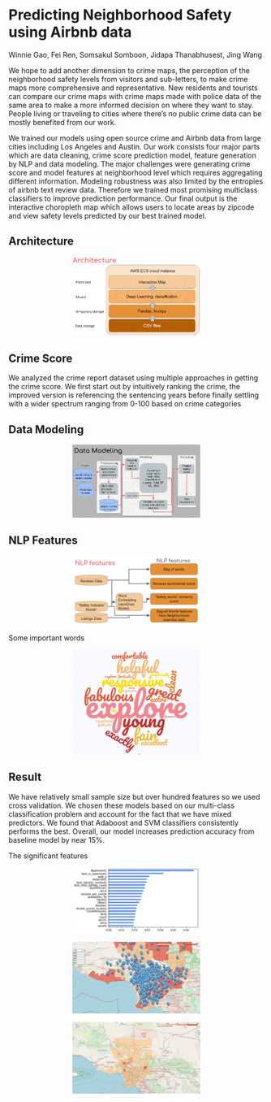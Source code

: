 # Predicting Neighborhood Safety using Airbnb data
Winnie Gao, Fei Ren, Somsakul Somboon,  Jidapa Thanabhusest, Jing Wang

We hope to add another dimension to crime maps, the perception of the neighborhood safety levels from visitors and sub-letters, to make crime maps more comprehensive and representative. New residents and tourists can compare our crime maps with crime maps made with police data of the same area to make a more informed decision on where they want to stay. People living or traveling to cities where there’s no public crime data can be mostly benefited from our work.

We trained our models using open source crime and Airbnb data from large cities including Los Angeles and Austin. Our work consists four major parts which are data cleaning, crime score prediction model, feature generation by NLP and  data modeling. The major challenges were generating crime score and model features at neighborhood level which requires aggregating different information. Modeling robustness was also limited by the entropies of airbnb text review data. Therefore we trained most promising multiclass classifiers to improve prediction performance.  Our final output is the interactive choropleth map which allows users to locate areas by zipcode and view safety levels predicted by our best trained model.  

## Architecture
<p align="center"> <img src="https://github.com/JidapaTH/Airbnb2Safety/blob/master/archi.GIF"  width="50%" height="50%" ></p>

## Crime Score
We analyzed the crime report dataset using multiple approaches in getting the crime score. We first start out by intuitively ranking the crime, the improved version is referencing the sentencing years before finally settling with a wider spectrum ranging from 0-100 based on crime categories

## Data Modeling

<p align="center"> <img src="https://github.com/JidapaTH/Airbnb2Safety/blob/master/model.GIF"  width="50%" height="50%" ></p>

## NLP Features
<p align="center"> <img src="https://github.com/JidapaTH/Airbnb2Safety/blob/master/NLP.GIF"  width="50%" height="50%" ></p>


Some important words
<p align="center"> <img src="https://github.com/JidapaTH/Airbnb2Safety/blob/master/word.GIF"  width="50%" height="50%" ></p>



## Result
We have relatively small sample size but over hundred features so we used cross validation. We chosen these models based on our multi-class classification problem and account for the fact that we have mixed predictors.  We found that Adaboost and SVM classifiers consistently performs the best. Overall, our model increases prediction accuracy from baseline model by near 15%.

The significant features
<p align="center"> <img src="https://github.com/JidapaTH/Airbnb2Safety/blob/master/features.GIF"  width="50%" height="50%" ></p>

<p align="center"> <img src="https://github.com/JidapaTH/Airbnb2Safety/blob/master/Pred_SearchBar_Map.png"  width="50%" height="50%" ></p>
<p align="center"> <img src="https://github.com/JidapaTH/Airbnb2Safety/blob/master/Error_Map.png"  width="50%" height="50%" ></p>







